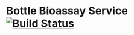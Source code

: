 Bottle Bioassay Service [![Build Status](https://travis-ci.com/UCD-DART/bottle-bioassay-service.svg?token=GgBYYziV9QE2Ewb8P73c&branch=master)](https://travis-ci.com/UCD-DART/bottle-bioassay-service)
=======================
